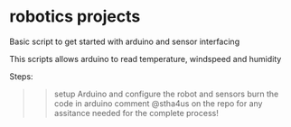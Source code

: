 # robotics projects
Basic script to get started with arduino and sensor interfacing

This scripts allows arduino to read temperature, windspeed and humidity

Steps:
>> setup Arduino and configure the robot and sensors
>> burn the code in arduino
>> comment @stha4us on the repo for any assitance needed for the complete process!